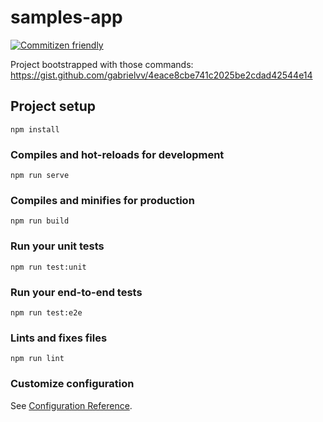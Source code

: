 # samples-app
[![Commitizen friendly](https://img.shields.io/badge/commitizen-friendly-brightgreen.svg)](http://commitizen.github.io/cz-cli/)

Project bootstrapped with those commands: https://gist.github.com/gabrielvv/4eace8cbe741c2025be2cdad42544e14

## Project setup
```
npm install
```

### Compiles and hot-reloads for development
```
npm run serve
```

### Compiles and minifies for production
```
npm run build
```

### Run your unit tests
```
npm run test:unit
```

### Run your end-to-end tests
```
npm run test:e2e
```

### Lints and fixes files
```
npm run lint
```

### Customize configuration
See [Configuration Reference](https://cli.vuejs.org/config/).
